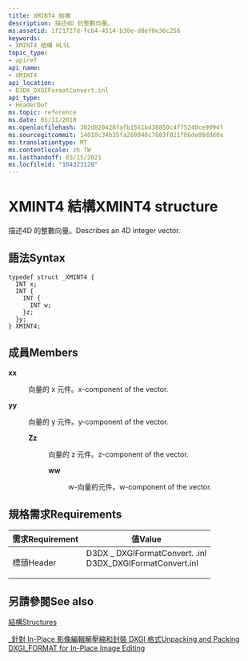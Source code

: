 ```yaml
---
title: XMINT4 結構
description: 描述4D 的整數向量。
ms.assetid: 1f21727d-fcb4-4514-b30e-d8ef0e36c256
keywords:
- XMINT4 結構 HLSL
topic_type:
- apiref
api_name:
- XMINT4
api_location:
- D3DX_DXGIFormatConvert.inl
api_type:
- HeaderDef
ms.topic: reference
ms.date: 05/31/2018
ms.openlocfilehash: 302d820428fafb1561bd38850c4f75240ce9094f
ms.sourcegitcommit: 14010c34b35fa268046c7683f021f86de08ddd0a
ms.translationtype: MT
ms.contentlocale: zh-TW
ms.lasthandoff: 03/15/2021
ms.locfileid: "104323128"
---
```

# <a name="xmint4-structure"></a><span data-ttu-id="9610b-104">XMINT4 結構</span><span class="sxs-lookup"><span data-stu-id="9610b-104">XMINT4 structure</span></span>

<span data-ttu-id="9610b-105">描述4D 的整數向量。</span><span class="sxs-lookup"><span data-stu-id="9610b-105">Describes an 4D integer vector.</span></span>

## <a name="syntax"></a><span data-ttu-id="9610b-106">語法</span><span class="sxs-lookup"><span data-stu-id="9610b-106">Syntax</span></span>


``` syntax
typedef struct _XMINT4 {
  INT x;
  INT {
    INT {
      INT w;
    }z;
  }y;
} XMINT4;
```



## <a name="members"></a><span data-ttu-id="9610b-107">成員</span><span class="sxs-lookup"><span data-stu-id="9610b-107">Members</span></span>

<dl> <dt>

<span data-ttu-id="9610b-108">**x**</span><span class="sxs-lookup"><span data-stu-id="9610b-108">**x**</span></span>
</dt> <dd>

<span data-ttu-id="9610b-109">向量的 x 元件。</span><span class="sxs-lookup"><span data-stu-id="9610b-109">x-component of the vector.</span></span>

</dd> <dt>

<span data-ttu-id="9610b-110">**y**</span><span class="sxs-lookup"><span data-stu-id="9610b-110">**y**</span></span>
</dt> <dd>

<span data-ttu-id="9610b-111">向量的 y 元件。</span><span class="sxs-lookup"><span data-stu-id="9610b-111">y-component of the vector.</span></span>

<dl> <dt>

<span data-ttu-id="9610b-112">**Z**</span><span class="sxs-lookup"><span data-stu-id="9610b-112">**z**</span></span>
</dt> <dd>

<span data-ttu-id="9610b-113">向量的 z 元件。</span><span class="sxs-lookup"><span data-stu-id="9610b-113">z-component of the vector.</span></span>

<dl> <dt>

<span data-ttu-id="9610b-114">**w**</span><span class="sxs-lookup"><span data-stu-id="9610b-114">**w**</span></span>
</dt> <dd>

<span data-ttu-id="9610b-115">w-向量的元件。</span><span class="sxs-lookup"><span data-stu-id="9610b-115">w-component of the vector.</span></span>

</dd> </dl> </dd> </dl> </dd> </dl>

## <a name="requirements"></a><span data-ttu-id="9610b-116">規格需求</span><span class="sxs-lookup"><span data-stu-id="9610b-116">Requirements</span></span>



| <span data-ttu-id="9610b-117">需求</span><span class="sxs-lookup"><span data-stu-id="9610b-117">Requirement</span></span> | <span data-ttu-id="9610b-118">值</span><span class="sxs-lookup"><span data-stu-id="9610b-118">Value</span></span> |
|-------------------|--------------------------------------------------------------------------------------------------------|
| <span data-ttu-id="9610b-119">標頭</span><span class="sxs-lookup"><span data-stu-id="9610b-119">Header</span></span><br/> | <dl> <span data-ttu-id="9610b-120"><dt>D3DX \_ DXGIFormatConvert. .inl</dt></span><span class="sxs-lookup"><span data-stu-id="9610b-120"><dt>D3DX\_DXGIFormatConvert.inl</dt></span></span> </dl> |



## <a name="see-also"></a><span data-ttu-id="9610b-121">另請參閱</span><span class="sxs-lookup"><span data-stu-id="9610b-121">See also</span></span>

<dl> <dt>

[<span data-ttu-id="9610b-122">結構</span><span class="sxs-lookup"><span data-stu-id="9610b-122">Structures</span></span>](format-conversion-structures.md)
</dt> <dt>

[<span data-ttu-id="9610b-123">\_針對 In-Place 影像編輯解壓縮和封裝 DXGI 格式</span><span class="sxs-lookup"><span data-stu-id="9610b-123">Unpacking and Packing DXGI\_FORMAT for In-Place Image Editing</span></span>](dx-graphics-hlsl-unpacking-packing-dxgi-format.md)
</dt> </dl>

 

 





